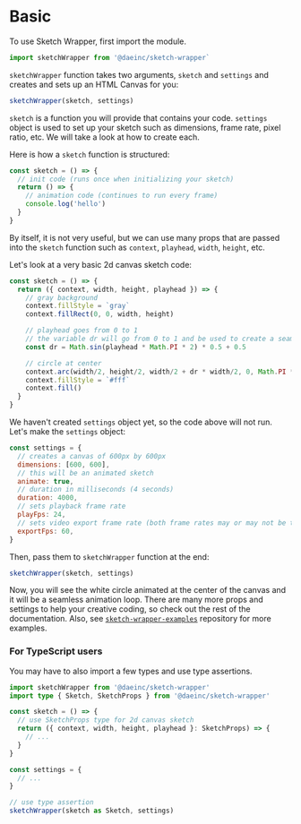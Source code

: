 # Basic

To use Sketch Wrapper, first import the module.

```js
import sketchWrapper from '@daeinc/sketch-wrapper`
```

`sketchWrapper` function takes two arguments, `sketch` and `settings` and creates and sets up an HTML Canvas for you:

```js
sketchWrapper(sketch, settings)
```

`sketch` is a function you will provide that contains your code. `settings` object is used to set up your sketch such as dimensions, frame rate, pixel ratio, etc. We will take a look at how to create each.

Here is how a `sketch` function is structured:

```js
const sketch = () => {
  // init code (runs once when initializing your sketch)
  return () => {
    // animation code (continues to run every frame)
    console.log('hello')
  }
}
```

By itself, it is not very useful, but we can use many props that are passed into the `sketch` function such as `context`, `playhead`, `width`, `height`, etc.

Let's look at a very basic 2d canvas sketch code:

```js
const sketch = () => {
  return ({ context, width, height, playhead }) => {
    // gray background
    context.fillStyle = `gray`
    context.fillRect(0, 0, width, height)

    // playhead goes from 0 to 1
    // the variable dr will go from 0 to 1 and be used to create a seamless loop
    const dr = Math.sin(playhead * Math.PI * 2) * 0.5 + 0.5

    // circle at center
    context.arc(width/2, height/2, width/2 + dr * width/2, 0, Math.PI * 2)
    context.fillStyle = `#fff`
    context.fill()
  }
}
```

We haven't created `settings` object yet, so the code above will not run. Let's make the `settings` object:

```js
const settings = {
  // creates a canvas of 600px by 600px
  dimensions: [600, 600],
  // this will be an animated sketch
  animate: true,
  // duration in milliseconds (4 seconds)
  duration: 4000, 
  // sets playback frame rate
  playFps: 24,
  // sets video export frame rate (both frame rates may or may not be the same)
  exportFps: 60,
}
```

Then, pass them to `sketchWrapper` function at the end:

```js
sketchWrapper(sketch, settings)
```

Now, you will see the white circle animated at the center of the canvas and it will be a seamless animation loop. There are many more props and settings to help your creative coding, so check out the rest of the documentation. Also, see [`sketch-wrapper-examples`](https://github.com/cdaein/sketch-wrapper-examples) repository for more examples.

### For TypeScript users

You may have to also import a few types and use type assertions. 

```ts
import sketchWrapper from '@daeinc/sketch-wrapper'
import type { Sketch, SketchProps } from '@daeinc/sketch-wrapper'

const sketch = () => {
  // use SketchProps type for 2d canvas sketch
  return ({ context, width, height, playhead }: SketchProps) => {
    // ...
  }
}

const settings = {
  // ...
}

// use type assertion
sketchWrapper(sketch as Sketch, settings)
```

